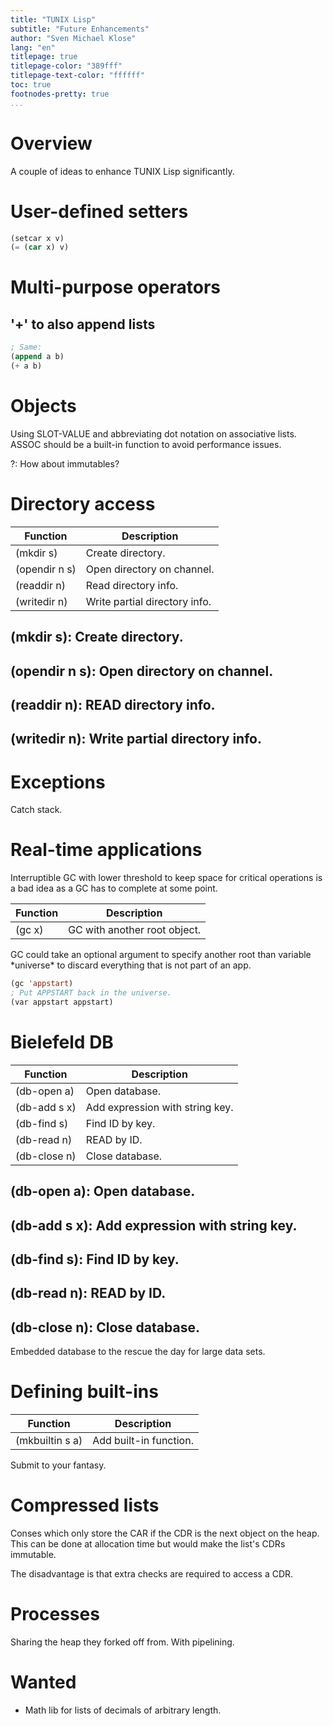 ```yaml
---
title: "TUNIX Lisp"
subtitle: "Future Enhancements"
author: "Sven Michael Klose"
lang: "en"
titlepage: true
titlepage-color: "389fff"
titlepage-text-color: "ffffff"
toc: true
footnodes-pretty: true
...
```


# Overview

A couple of ideas to enhance TUNIX Lisp significantly.

# User-defined setters

~~~lisp
(setcar x v)
(= (car x) v)
~~~

# Multi-purpose operators

## '+' to also append lists

~~~lisp
; Same:
(append a b)
(+ a b)
~~~

# Objects

Using SLOT-VALUE and abbreviating dot notation on
associative lists.  ASSOC should be a built-in function to
avoid performance issues.

?: How about immutables?

# Directory access

| Function      | Description                   |
|---------------|-------------------------------|
| (mkdir s)     | Create directory.             |
| (opendir n s) | Open directory on channel.    |
| (readdir n)   | Read directory info.          |
| (writedir n)  | Write partial directory info. |

## (mkdir s): Create directory.
## (opendir n s): Open directory on channel.
## (readdir n): READ directory info.
## (writedir n): Write partial directory info.

# Exceptions

Catch stack.

# Real-time applications

Interruptible GC with lower threshold to keep space for
critical operations is a bad idea as a GC has to complete at
some point.

| Function  | Description                  |
|-----------|------------------------------|
| (gc x)    | GC with another root object. |

GC could take an optional argument to specify another root
than variable \*universe\* to discard everything that is
not part of an app.

~~~lisp
(gc 'appstart)
; Put APPSTART back in the universe.
(var appstart appstart)
~~~

# Bielefeld DB

| Function     | Description                     |
|--------------|---------------------------------|
| (db-open a)  | Open database.                  |
| (db-add s x) | Add expression with string key. |
| (db-find s)  | Find ID by key.                 |
| (db-read n)  | READ by ID.                     |
| (db-close n) | Close database.                 |

## (db-open a): Open database.
## (db-add s x): Add expression with string key.
## (db-find s): Find ID by key.
## (db-read n): READ by ID.
## (db-close n): Close database.

Embedded database to the rescue the day for large data sets.

# Defining built-ins

| Function        | Description            |
|-----------------|------------------------|
| (mkbuiltin s a) | Add built-in function. |

Submit to your fantasy.

# Compressed lists

Conses which only store the CAR if the CDR is the next
object on the heap.  This can be done at allocation time but
would make the list's CDRs immutable.

The disadvantage is that extra checks are required to access
a CDR.

# Processes

Sharing the heap they forked off from.  With pipelining.

# Wanted

* Math lib for lists of decimals of arbitrary length.
